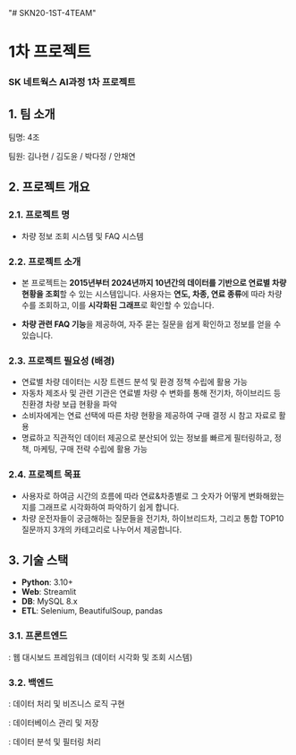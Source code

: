 "# SKN20-1ST-4TEAM" 

# 1차 프로젝트
### SK 네트웍스 AI과정 1차 프로젝트

## 1. 팀 소개
팀명: 4조

팀원: 김나현 / 김도윤 / 박다정 / 안채연


## 2. 프로젝트 개요
### 2.1. 프로젝트 명
- 차량 정보 조회 시스템 및 FAQ 시스템
  
### 2.2. 프로젝트 소개
- 본 프로젝트는 **2015년부터 2024년까지 10년간의 데이터를 기반으로 연료별 차량 현황을 조회**할 수 있는 시스템입니다.
사용자는 **연도, 차종, 연료 종류**에 따라 차량 수를 조회하고, 이를 **시각화된 그래프**로 확인할 수 있습니다.

- **차량 관련 FAQ 기능**을 제공하여, 자주 묻는 질문을 쉽게 확인하고 정보를 얻을 수 있습니다.
  
### 2.3. 프로젝트 필요성 (배경)
- 연료별 차량 데이터는 시장 트렌드 분석 및 환경 정책 수립에 활용 가능
- 자동차 제조사 및 관련 기관은 연료별 차량 수 변화를 통해 전기차, 하이브리드 등 친환경 차량 보급 현황을 파악
- 소비자에게는 연료 선택에 따른 차량 현황을 제공하여 구매 결정 시 참고 자료로 활용
- 명료하고 직관적인 데이터 제공으로 분산되어 있는 정보를 빠르게 필터링하고, 정책, 마케팅, 구매 전략 수립에 활용 가능
  
### 2.4. 프로젝트 목표
- 사용자로 하여금 시간의 흐름에 따라 연료&차종별로 그 숫자가 어떻게 변화해왔는지를 그래프로 시각화하여 파악하기 쉽게 합니다.
- 차량 운전자들이 궁금해하는 질문들을 전기차, 하이브리드차, 그리고 통합 TOP10 질문까지 3개의 카테고리로 나누어서 제공합니다.

## 3. 기술 스택
- **Python**: 3.10+  
- **Web**: Streamlit  
- **DB**: MySQL 8.x  
- **ETL**: Selenium, BeautifulSoup, pandas
### 3.1. 프론트엔드
: 웹 대시보드 프레임워크 (데이터 시각화 및 조회 시스템)

### 3.2. 백엔드
: 데이터 처리 및 비즈니스 로직 구현

: 데이터베이스 관리 및 저장

: 데이터 분석 및 필터링 처리


